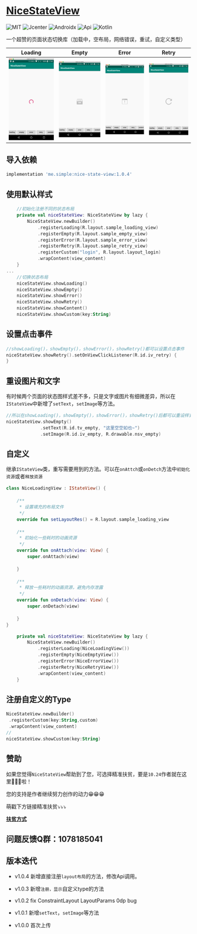 # **[NiceStateView](https://github.com/simplepeng/NiceStateView)**

![MIT](https://img.shields.io/badge/License-MIT-orange?style=flat-square)  ![Jcenter](https://img.shields.io/badge/Jcenter-1.0.4-brightgreen?style=flat-square)  ![Androidx](https://img.shields.io/badge/Androidx-Yes-blue?style=flat-square)  ![Api](https://img.shields.io/badge/Api-14+-blueviolet?style=flat-square)  ![Kotlin](https://img.shields.io/badge/Kotlin-Yes-ff6984?style=flat-square)

一个超赞的页面状态切换库（加载中，空布局，网络错误，重试，自定义类型）

| Loading | Empty | Error | Retry |
| ------- | ----- | ----- | ----- |
| ![](images/img_loading.png) | ![](images/img_empty.png) | ![](images/img_error.png) | ![](images/img_retry.png) |

## 导入依赖

```groovy
implementation 'me.simple:nice-state-view:1.0.4'
```

## 使用默认样式

```kotlin
	//初始化注册不同的状态布局
    private val niceStateView: NiceStateView by lazy {
        NiceStateView.newBuilder()
            .registerLoading(R.layout.sample_loading_view)
            .registerEmpty(R.layout.sample_empty_view)
            .registerError(R.layout.sample_error_view)
            .registerRetry(R.layout.sample_retry_view)
            .registerCustom("login", R.layout.layout_login)
            .wrapContent(view_content)
    }
...
	//切换状态布局
	niceStateView.showLoading()
	niceStateView.showEmpty()
	niceStateView.showError()
	niceStateView.showRetry()
	niceStateView.showContent()
	niceStateView.showCustom(key:String)
```

## 设置点击事件

```kotlin
//showLoading()，showEmpty()，showError()，showRetry()都可以设置点击事件
niceStateView.showRetry().setOnViewClickListener(R.id.iv_retry) {
}
```

## 重设图片和文字

有时候两个页面的状态图样式差不多，只是文字或图片有细微差异，所以在`IStateView`中新增了`setText`，`setImage`等方法。

```kotlin
//所以在showLoading()，showEmpty()，showError()，showRetry()后都可以重设样式
niceStateView.showEmpty()
             .setText(R.id.tv_empty, "这里空空如也~")
             .setImage(R.id.iv_empty, R.drawable.nsv_empty)
```

## 自定义

继承`IStateView`类，重写需要用到的方法。可以在`onAttch`或`onDetch`方法中`初始化资源`或者`释放资源`

```kotlin
class NiceLoadingView : IStateView() {

    /**
     * 设置填充的布局文件
     */
    override fun setLayoutRes() = R.layout.sample_loading_view

    /**
     * 初始化一些耗时的动画资源
     */
    override fun onAttach(view: View) {
        super.onAttach(view)

    }

    /**
     * 释放一些耗时的动画资源，避免内存泄露
     */
    override fun onDetach(view: View) {
        super.onDetach(view)

    }
}
```

```kotlin
    private val niceStateView: NiceStateView by lazy {
        NiceStateView.newBuilder()
            .registerLoading(NiceLoadingView())
            .registerEmpty(NiceEmptyView())
            .registerError(NiceErrorView())
            .registerRetry(NiceRetryView())
            .wrapContent(view_content)
    }
```

## 注册自定义的Type

```kotlin
NiceStateView.newBuilder()
 .registerCustom(key:String,custom)
 .wrapContent(view_content)
//
niceStateView.showCustom(key:String)
```

## 赞助

如果您觉得`NiceStateView`帮助到了您，可选择精准扶贫，要是`10.24`作者就在这里🙇🙇🙇啦！

您的支持是作者继续努力创作的动力😁😁😁

萌戳下方链接精准扶贫⤵️⤵️⤵️

**[扶贫方式](https://simplepeng.github.io/merge_pay_code/)**

## 问题反馈Q群：1078185041

## 版本迭代

* v1.0.4 新增直接注册`layout布局`的方法，修改Api调用。

* v1.0.3 新增`注册，显示`自定义type的方法
* v1.0.2 fix ConstraintLayout LayoutParams 0dp bug
* v1.0.1 新增`setText`，`setImage`等方法
* v1.0.0 首次上传